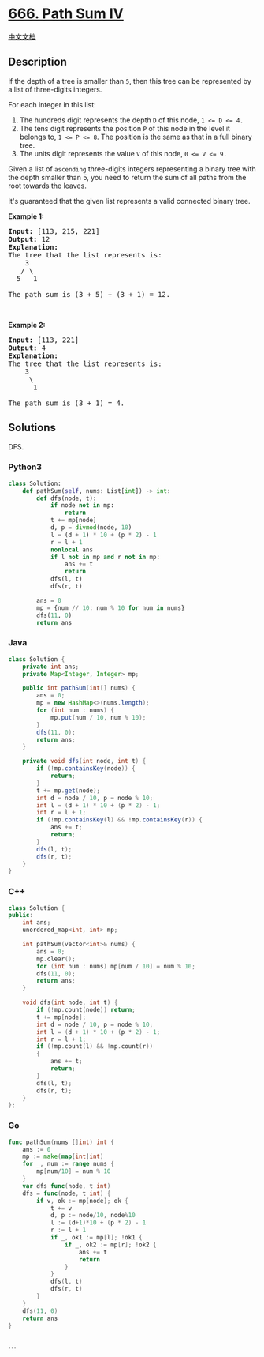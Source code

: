 # [666. Path Sum IV](https://leetcode.com/problems/path-sum-iv)

[中文文档](/solution/0600-0699/0666.Path%20Sum%20IV/README.md)

## Description

<p>If the depth of a tree is smaller than <code>5</code>, then this tree can be represented by a list of three-digits integers.</p>

<p>For each integer in this list:</p>

<ol>
	<li>The hundreds digit represents the depth <code>D</code> of this node, <code>1 &lt;= D &lt;= 4.</code></li>
	<li>The tens digit represents the position <code>P</code> of this node in the level it belongs to, <code>1 &lt;= P &lt;= 8</code>. The position is the same as that in a full binary tree.</li>
	<li>The units digit represents the value <code>V</code> of this node, <code>0 &lt;= V &lt;= 9.</code></li>
</ol>

<p>Given a list of <code>ascending</code> three-digits integers representing a binary tree with the depth smaller than 5, you need to return the sum of all paths from the root towards the leaves.</p>

<p>It&#39;s guaranteed that the given list represents a valid connected binary tree.</p>

<p><b>Example 1:</b></p>

<pre>
<b>Input:</b> [113, 215, 221]
<b>Output:</b> 12
<b>Explanation:</b> 
The tree that the list represents is:
    3
   / \
  5   1

The path sum is (3 + 5) + (3 + 1) = 12.
</pre>

<p>&nbsp;</p>

<p><b>Example 2:</b></p>

<pre>
<b>Input:</b> [113, 221]
<b>Output:</b> 4
<b>Explanation:</b> 
The tree that the list represents is: 
    3
     \
      1

The path sum is (3 + 1) = 4.
</pre>

## Solutions

DFS.

<!-- tabs:start -->

### **Python3**

```python
class Solution:
    def pathSum(self, nums: List[int]) -> int:
        def dfs(node, t):
            if node not in mp:
                return
            t += mp[node]
            d, p = divmod(node, 10)
            l = (d + 1) * 10 + (p * 2) - 1
            r = l + 1
            nonlocal ans
            if l not in mp and r not in mp:
                ans += t
                return
            dfs(l, t)
            dfs(r, t)

        ans = 0
        mp = {num // 10: num % 10 for num in nums}
        dfs(11, 0)
        return ans
```

### **Java**

```java
class Solution {
    private int ans;
    private Map<Integer, Integer> mp;

    public int pathSum(int[] nums) {
        ans = 0;
        mp = new HashMap<>(nums.length);
        for (int num : nums) {
            mp.put(num / 10, num % 10);
        }
        dfs(11, 0);
        return ans;
    }

    private void dfs(int node, int t) {
        if (!mp.containsKey(node)) {
            return;
        }
        t += mp.get(node);
        int d = node / 10, p = node % 10;
        int l = (d + 1) * 10 + (p * 2) - 1;
        int r = l + 1;
        if (!mp.containsKey(l) && !mp.containsKey(r)) {
            ans += t;
            return;
        }
        dfs(l, t);
        dfs(r, t);
    }
}
```

### **C++**

```cpp
class Solution {
public:
    int ans;
    unordered_map<int, int> mp;

    int pathSum(vector<int>& nums) {
        ans = 0;
        mp.clear();
        for (int num : nums) mp[num / 10] = num % 10;
        dfs(11, 0);
        return ans;
    }

    void dfs(int node, int t) {
        if (!mp.count(node)) return;
        t += mp[node];
        int d = node / 10, p = node % 10;
        int l = (d + 1) * 10 + (p * 2) - 1;
        int r = l + 1;
        if (!mp.count(l) && !mp.count(r))
        {
            ans += t;
            return;
        }
        dfs(l, t);
        dfs(r, t);
    }
};
```

### **Go**

```go
func pathSum(nums []int) int {
	ans := 0
	mp := make(map[int]int)
	for _, num := range nums {
		mp[num/10] = num % 10
	}
	var dfs func(node, t int)
	dfs = func(node, t int) {
		if v, ok := mp[node]; ok {
			t += v
			d, p := node/10, node%10
			l := (d+1)*10 + (p * 2) - 1
			r := l + 1
			if _, ok1 := mp[l]; !ok1 {
				if _, ok2 := mp[r]; !ok2 {
					ans += t
					return
				}
			}
			dfs(l, t)
			dfs(r, t)
		}
	}
	dfs(11, 0)
	return ans
}
```

### **...**

```

```

<!-- tabs:end -->
